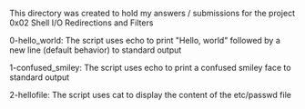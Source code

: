This directory was created to hold my answers / submissions for the project 0x02 Shell I/O Redirections and Filters

0-hello_world: The script uses echo to print "Hello, world" followed by a new line (default behavior) to standard output

1-confused_smiley: The script uses echo to print a confused smiley face to standard output

2-hellofile: The script uses cat to display the content of the etc/passwd file
